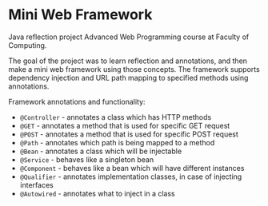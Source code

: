 # Mini Web Framework

Java reflection project Advanced Web Programming course at Faculty of Computing.

The goal of the project was to learn reflection and annotations, and then make a mini web framework using those concepts. The framework supports dependency injection and URL path mapping to specified methods using annotations.

Framework annotations and functionality:
* ```@Controller``` - annotates a class which has HTTP methods
* ```@GET``` - annotates a method that is used for specific GET request
* ```@POST``` - annotates a method that is used for specific POST request
* ```@Path``` - annotates which path is being mapped to a method
* ```@Bean``` - annotates a class which will be injectable
* ```@Service``` - behaves like a singleton bean
* ```@Component``` - behaves like a bean which will have different instances
* ```@Qualifier``` - annotates implementation classes, in case of injecting interfaces
* ```@Autowired``` - annotates what to inject in a class
